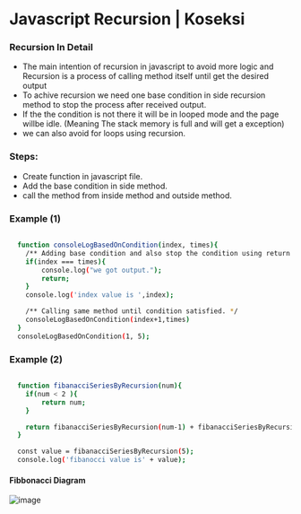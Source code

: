 # Javascript Recursion | Koseksi 

### Recursion In Detail
- The main intention of recursion in javascript to avoid more logic and Recursion is a
  process of calling method itself until get the desired output 
- To achive recursion we need one base condition in side recursion method to stop the 
  process after received output.
- If the the condition is not there it will be in looped mode and the page willbe idle.
  (Meaning The stack memory is full and will get a exception)
- we can also avoid for loops using recursion.

### Steps:
- Create function in javascript file.
- Add the base condition in side method.
- call the method from inside method and outside method.

### Example (1)

```bash

  function consoleLogBasedOnCondition(index, times){
    /** Adding base condition and also stop the condition using return. */
    if(index === times){
        console.log("we got output.");
        return;
    }
    console.log('index value is ',index);

    /** Calling same method until condition satisfied. */
    consoleLogBasedOnCondition(index+1,times)
  }
  consoleLogBasedOnCondition(1, 5);

```


### Example (2)

```bash

  function fibanacciSeriesByRecursion(num){
    if(num < 2 ){ 
        return num;
    }

    return fibanacciSeriesByRecursion(num-1) + fibanacciSeriesByRecursion(num - 2);
  }

  const value = fibanacciSeriesByRecursion(5);
  console.log('fibanocci value is' + value);

```


#### Fibbonacci Diagram 
![image](https://user-images.githubusercontent.com/49813796/171796040-3b46559f-eced-4a9d-b8ba-2b422e4c2858.png)
